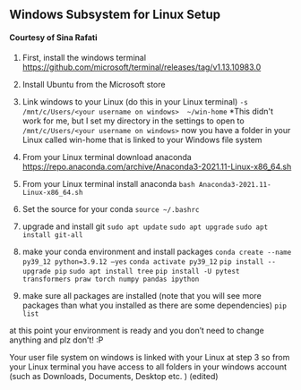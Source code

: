 ## Windows Subsystem for Linux Setup
#### Courtesy of Sina Rafati 

1. First, install the windows terminal
https://github.com/microsoft/terminal/releases/tag/v1.13.10983.0

2. Install Ubuntu from the Microsoft store

3. Link windows to your Linux (do this in your Linux terminal)
`-s  /mnt/c/Users/<your username on windows>  ~/win-home` 
*This didn't work for me, but I set my directory in the settings to open to `/mnt/c/Users/<your username on windows>`
now you have a folder in your Linux called win-home that is linked to your Windows file system

4. From your Linux terminal download anaconda
https://repo.anaconda.com/archive/Anaconda3-2021.11-Linux-x86_64.sh
5. From your Linux terminal install anaconda
          `bash Anaconda3-2021.11-Linux-x86_64.sh`
6. Set the source for your conda
	   `source ~/.bashrc`

7. upgrade and install git
	`sudo apt update`
	`sudo apt upgrade`
	`sudo apt install git-all`

8. make your conda environment and install packages
	`conda create --name py39_12 python=3.9.12 –yes`
	`conda activate py39_12`
	`pip install --upgrade pip`
	`sudo apt install tree`
	`pip install -U pytest transformers praw torch numpy pandas ipython`

9. make sure all packages are installed (note that you will see more packages than what you installed as there are some dependencies)
	`pip list`
	
at this point your environment is ready and you don’t need to change anything and plz don’t! :P

Your user file system on windows is linked with your Linux at step 3 so from your Linux terminal you have access to all folders in your windows account (such as Downloads, Documents, Desktop etc. ) (edited) 
